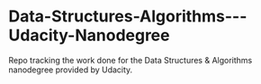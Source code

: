# Data-Structures-Algorithms---Udacity-Nanodegree
Repo tracking the work done for the Data Structures &amp; Algorithms nanodegree provided by Udacity.
